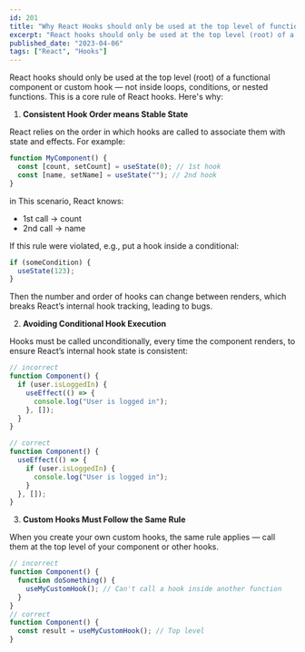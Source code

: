 ```yaml
---
id: 201
title: "Why React Hooks should only be used at the top level of functional components"
excerpt: "React hooks should only be used at the top level (root) of a functional component or custom hook — not inside loops, conditions, or nested functions. This is a core rule of React hooks."
published_date: "2023-04-06"
tags: ["React", "Hooks"]
---
```


React hooks should only be used at the top level (root) of a functional component or custom hook — not inside loops, conditions, or nested functions. This is a core rule of React hooks. Here's why:

1. **Consistent Hook Order means Stable State**

React relies on the order in which hooks are called to associate them with state and effects. For example:

```jsx
function MyComponent() {
  const [count, setCount] = useState(0); // 1st hook
  const [name, setName] = useState(""); // 2nd hook
}
```

in This scenario, React knows:

- 1st call → count
- 2nd call → name

If this rule were violated, e.g., put a hook inside a conditional:

```jsx
if (someCondition) {
  useState(123);
}
```

Then the number and order of hooks can change between renders, which breaks React’s internal hook tracking, leading to bugs.

2. **Avoiding Conditional Hook Execution**

Hooks must be called unconditionally, every time the component renders, to ensure React’s internal hook state is consistent:

```jsx
// incorrect
function Component() {
  if (user.isLoggedIn) {
    useEffect(() => {
      console.log("User is logged in");
    }, []);
  }
}

// correct
function Component() {
  useEffect(() => {
    if (user.isLoggedIn) {
      console.log("User is logged in");
    }
  }, []);
}
```

3. **Custom Hooks Must Follow the Same Rule**

When you create your own custom hooks, the same rule applies — call them at the top level of your component or other hooks.

```jsx
// incorrect
function Component() {
  function doSomething() {
    useMyCustomHook(); // Can't call a hook inside another function
  }
}
// correct
function Component() {
  const result = useMyCustomHook(); // Top level
}
```
